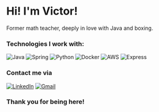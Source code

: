 # Hi! I'm Victor!

Former math teacher, deeply in love with Java and boxing.

### Technologies I work with:

<p>
<img src="https://img.shields.io/badge/Java-cfcfcf?style=for-the-badge&logo=openjdk&logoColor=black" alt="Java"/>
<img src="https://img.shields.io/badge/Spring-6DB33F?style=for-the-badge&logo=spring&logoColor=white" alt="Spring"/>
<img src="https://img.shields.io/badge/Python-3776AB?style=for-the-badge&logo=python&logoColor=white" alt="Python"/>
<img src="https://img.shields.io/badge/Docker-2496ED?style=for-the-badge&logo=docker&logoColor=white" alt="Docker"/>
<img src="https://img.shields.io/badge/AWS-FF9900?style=for-the-badge&logo=amazonaws&logoColor=white" alt="AWS"/>
<img src="https://img.shields.io/badge/Express.js-000000?style=for-the-badge&logo=express&logoColor=white" alt="Express"/>
</p>

### Contact me via

<span style="display: inline-block;"> [![LinkedIn](https://img.shields.io/badge/LinkedIn-0077B5?style=for-the-badge&logo=linkedin&logoColor=white)](https://www.linkedin.com/in/victorfernandesneto/) </span>
<span style="display: inline-block;">[![Gmail](https://img.shields.io/badge/Gmail-D14836?style=for-the-badge&logo=gmail&logoColor=white)](mailto:vvfernandesneto@gmail.com)</span>

### Thank you for being here!
